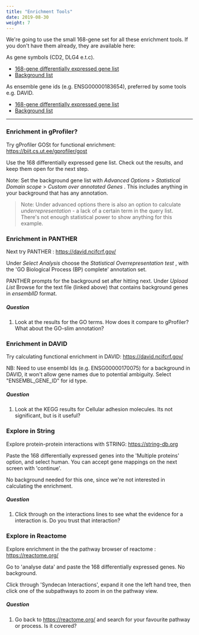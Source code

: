 ```yaml
---
title: "Enrichment Tools"
date: 2019-08-30
weight: 7
---
```



We're going to use the small 168-gene set for all these enrichment tools. If you don't have them already, they are available here:

As gene symbols (CD2, DLG4 e.t.c).

* [168-gene differentially expressed gene list](https://monashbioinformaticsplatform.github.io/enrichment_analysis_workshop/data/Pezzini2016_SHSY5Ycelldiff_DE_genelist_as_genenames.txt)
* [Background list](https://monashbioinformaticsplatform.github.io/enrichment_analysis_workshop/data/Pezzini2016_SHSY5Ycelldiff_bg_genelist_as_genenames.txt)

As ensemble gene ids (e.g. ENSG00000183654), preferred by some tools e.g. DAVID.

* [168-gene differentially expressed gene list](https://monashbioinformaticsplatform.github.io/enrichment_analysis_workshop/data/Pezzini2016_SHSY5Ycelldiff_DE_genelist_as_genenames.txt)
* [Background list ](https://monashbioinformaticsplatform.github.io/enrichment_analysis_workshop/data/Pezzini2016_SHSY5Ycelldiff_bg_genelist_as_genenames.txt)

---

### Enrichment in gProfiler?

Try gProfiler GOSt for functional enrichment: https://biit.cs.ut.ee/gprofiler/gost

Use the 168 differentially expressed gene list. Check out the results, and keep them open for the next step. 

Note: Set the background gene list with  _Advanced Options_ > _Statistical Domain scope_ > _Custom over annotated Genes_ . This includes anything in your background that has any annotation. 

> Note: Under advanced options there is also an option to calculate _underrepresentation_ - a lack of a certain term in the query list. There's not enough statistical power to show anything for this example.


### Enrichment in PANTHER

Next try PANTHER :  https://david.ncifcrf.gov/

Under _Select Analysis_ choose the _Statistical Overrepresentation test_ , with the 
'GO Biological Process (BP) complete' annotation set. 

PANTHER prompts for the background set after hitting next. Under _Upload List_ Browse for the text file (linked above) that contains background genes in *ensemblID* format.


##### Question

1. Look at the results for the GO terms. How does it compare to gProfiler? What about the GO-slim annotation?



### Enrichment in DAVID 

Try calculating functional enrichment in DAVID:  https://david.ncifcrf.gov/

NB: Need to use ensembl Ids (e.g. ENSG00000170075) for a background in DAVID, it won't allow gene names due to potential ambiguity. Select "ENSEMBL_GENE_ID" for id type.

##### Question

1. Look at the KEGG results for Cellular adhesion molecules. Its not significant, but is it useful?

<!--
P-value isn't everything. Those few genes are hitting interactiving molecules within the neural system. The immune system is irrevant to this experiment.
--> 


### Explore in String

Explore protein-protein interactions with STRING: https://string-db.org

Paste the 168 differentially expressed genes into the 'Multiple proteins' option, and select human. You can accept gene mappings on the next screen with 'continue'.

 No background needed for this one, since we're not interested in calculating the enrichment.

##### Question

1. Click through on the interactions lines to see what the evidence for a interaction is. Do you trust that interaction?


### Explore in Reactome

Explore enrichment in the the pathway browser of reactome : https://reactome.org/

Go to 'analyse data' and paste the 168 differentially expressed genes. No background.

Click through 'Syndecan Interactions', expand it one the left hand tree, then click one of the subpathways to zoom in on the pathway view. 


##### Question

1. Go back to https://reactome.org/ and search for your favourite pathway or process. Is it covered?

